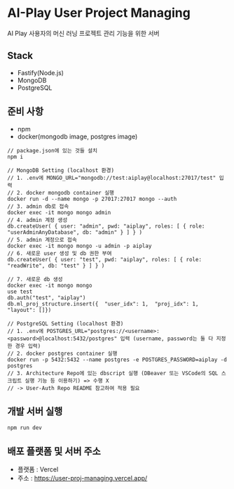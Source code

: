 # AI-Play User Project Managing

AI Play 사용자의 머신 러닝 프로젝트 관리 기능을 위한 서버

## Stack

- Fastify(Node.js)
- MongoDB
- PostgreSQL

## 준비 사항

- npm
- docker(mongodb image, postgres image)

```
// package.json에 있는 것들 설치
npm i

// MongoDB Setting (localhost 환경)
// 1. .env에 MONGO_URL="mongodb://test:aiplay@localhost:27017/test" 입력
// 2. docker mongodb container 실행
docker run -d --name mongo -p 27017:27017 mongo --auth
// 3. admin db로 접속
docker exec -it mongo mongo admin
// 4. admin 계정 생성
db.createUser( { user: "admin", pwd: "aiplay", roles: [ { role: "userAdminAnyDatabase", db: "admin" } ] } )
// 5. admin 계정으로 접속
docker exec -it mongo mongo -u admin -p aiplay
// 6. 새로운 user 생성 및 db 권한 부여
db.createUser( { user: "test", pwd: "aiplay", roles: [ { role: "readWrite", db: "test" } ] } )

// 7. 새로운 db 생성
docker exec -it mongo mongo
use test
db.auth("test", "aiplay")
db.ml_proj_structure.insert({  "user_idx": 1,  "proj_idx": 1,  "layout": []})

// PostgreSQL Setting (localhost 환경)
// 1. .env에 POSTGRES_URL="postgres://<username>:<password>@localhost:5432/postgres" 입력 (username, password는 둘 다 지정한 경우 입력)
// 2. docker postgres container 실행
docker run -p 5432:5432 --name postgres -e POSTGRES_PASSWORD=aiplay -d postgres
// 3. Architecture Repo에 있는 dbscript 실행 (DBeaver 또는 VSCode의 SQL 스크립트 실행 기능 등 이용하기) => 수행 X
// -> User-Auth Repo README 참고하여 적용 필요
```

## 개발 서버 실행

```
npm run dev
```

## 배포 플랫폼 및 서버 주소

- 플랫폼 : Vercel
- 주소 : https://user-proj-managing.vercel.app/
